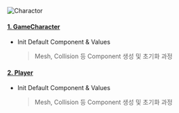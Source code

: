 ![Charactor](https://github.com/yolong1020/EldenRing/assets/87303898/63739cc3-0bff-4242-9309-f3c2f8cea049)
#### [1. GameCharacter](https://github.com/yolong1020/EldenRing/blob/main/Overviews/Character/GameCharacter.md)
* Init Default Component & Values
  > Mesh, Collision 등 Component 생성 및 초기화 과정
#### [2. Player](https://github.com/yolong1020/EldenRing/blob/main/Overviews/Character/Player.md)
* Init Default Component & Values
  > Mesh, Collision 등 Component 생성 및 초기화 과정
